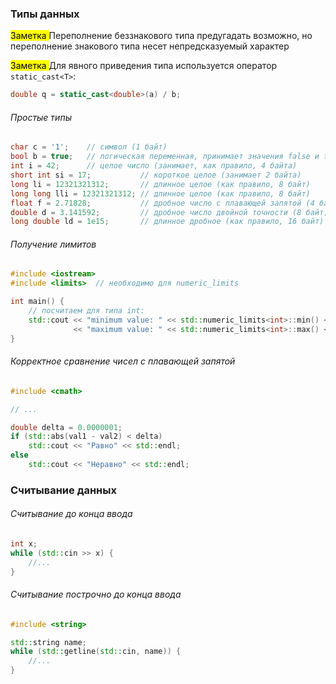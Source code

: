 ### Типы данных

<mark> Заметка </mark> Переполнение беззнакового типа предугадать возможно, но переполнение знакового типа несет непредсказуемый характер

<mark> Заметка </mark> Для явного приведения типа используется оператор `static_cast<T>`:

```cpp
double q = static_cast<double>(a) / b;
```

###### Простые типы

```cpp
char c = '1';    // символ (1 байт)
bool b = true;   // логическая переменная, принимает значения false и true (1 байт)
int i = 42;      // целое число (занимает, как правило, 4 байта)
short int si = 17;           // короткое целое (занимает 2 байта)
long li = 12321321312;       // длинное целое (как правило, 8 байт)
long long lli = 12321321312; // длинное целое (как правило, 8 байт)
float f = 2.71828;           // дробное число с плавающей запятой (4 байта)
double d = 3.141592;         // дробное число двойной точности (8 байт)
long double ld = 1e15;       // длинное дробное (как правило, 16 байт)
```

###### Получение лимитов

```cpp
#include <iostream>
#include <limits>  // необходимо для numeric_limits

int main() {
    // посчитаем для типа int:
    std::cout << "minimum value: " << std::numeric_limits<int>::min() << "\n"
              << "maximum value: " << std::numeric_limits<int>::max() << "\n";
}
```

###### Корректное сравнение чисел с плавающей запятой

```cpp
#include <cmath>

// ...

double delta = 0.0000001;
if (std::abs(val1 - val2) < delta)
    std::cout << "Равно" << std::endl;
else 
    std::cout << "Неравно" << std::endl;
```

### Считывание данных

###### Считывание до конца ввода

```cpp
int x;
while (std::cin >> x) {
    //...
}
```

###### Считывание построчно до конца ввода

```cpp
#include <string>

std::string name;
while (std::getline(std::cin, name)) {
    //...
}
```
